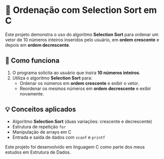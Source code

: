# 🧮 Ordenação com Selection Sort em C

Este projeto demonstra o uso do algoritmo **Selection Sort** para ordenar um vetor de 10 números inteiros inseridos pelo usuário, em **ordem crescente** e depois em **ordem decrescente**.

## 🔁 Como funciona

1. O programa solicita ao usuário que insira **10 números inteiros**.
2. Utiliza o algoritmo **Selection Sort** para:
   - Ordenar os números em **ordem crescente** e exibir o vetor.
   - Reordenar os mesmos números em **ordem decrescente** e exibir novamente.

## 💡 Conceitos aplicados

- Algoritmo **Selection Sort** (duas variações: crescente e decrescente)
- Estrutura de repetição `for`
- Manipulação de arrays em C
- Entrada e saída de dados com `scanf` e `printf`

Este projeto foi desenvolvido em linguagem C como parte dos meus estudos em Estrutura de Dados.

